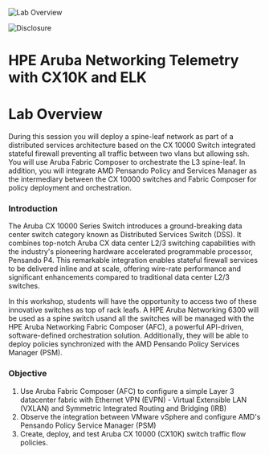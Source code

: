 ![Lab Overview](images/hpe-logo2.svg)

![Disclosure](images/disclose.png)


<h1>HPE Aruba Networking Telemetry with CX10K and ELK</h1>

# Lab Overview
During this session you will deploy a spine-leaf network as part of a distributed services architecture based on the CX 10000 Switch integrated stateful firewall preventing all traffic between two vlans but allowing ssh. You will use Aruba Fabric Composer to orchestrate the L3 spine-leaf. In addition, you will integrate AMD Pensando Policy and Services Manager as the intermediary between the CX 10000 switches and Fabric Composer for policy deployment and orchestration.

### Introduction  
The Aruba CX 10000 Series Switch introduces a ground-breaking data center switch category known as Distributed Services Switch (DSS). It combines top-notch Aruba CX data center L2/3 switching capabilities with the industry's pioneering hardware accelerated programmable processor, Pensando P4. This remarkable integration enables stateful firewall services to be delivered inline and at scale, offering wire-rate performance and significant enhancements compared to traditional data center L2/3 switches.  

In this workshop, students will have the opportunity to access two of these innovative switches as top of rack leafs. A HPE Aruba Networking 6300 will be used as a spine switch usand all the switches will be managed with the HPE Aruba Networking Fabric Composer (AFC), a powerful API-driven, software-defined orchestration solution. Additionally, they will be able to deploy policies synchronized with the AMD Pensando Policy Services Manager (PSM).  

### Objective
1. Use Aruba Fabric Composer (AFC) to configure a simple Layer 3 datacenter fabric with Ethernet VPN (EVPN) - Virtual Extensible LAN (VXLAN) and Symmetric Integrated Routing and Bridging (IRB) 
2. Observe the integration between VMware vSphere and configure AMD's Pensando Policy Service Manager (PSM) 
3. Create, deploy, and test Aruba CX 10000 (CX10K) switch traffic flow policies. 

